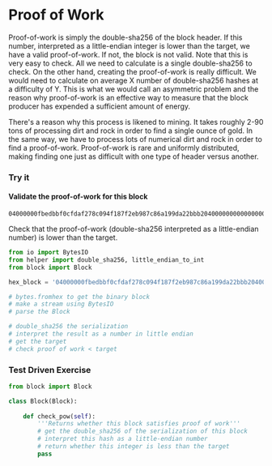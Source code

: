 
# Proof of Work

Proof-of-work is simply the double-sha256 of the block header. If this number, interpreted as a little-endian integer is lower than the target, we have a valid proof-of-work. If not, the block is not valid. Note that this is very easy to check. All we need to calculate is a single double-sha256 to check. On the other hand, creating the proof-of-work is really difficult. We would need to calculate on average X number of double-sha256 hashes at a difficulty of Y. This is what we would call an asymmetric problem and the reason why proof-of-work is an effective way to measure that the block producer has expended a sufficient amount of energy.

There's a reason why this process is likened to mining. It takes roughly 2-90 tons of processing dirt and rock in order to find a single ounce of gold. In the same way, we have to process lots of numerical dirt and rock in order to find a proof-of-work. Proof-of-work is rare and uniformly distributed, making finding one just as difficult with one type of header versus another.

### Try it

#### Validate the proof-of-work for this block
```
04000000fbedbbf0cfdaf278c094f187f2eb987c86a199da22bbb20400000000000000007b7697b29129648fa08b4bcd13c9d5e60abb973a1efac9c8d573c71c807c56c3d6213557faa80518c3737ec1
```

Check that the proof-of-work (double-sha256 interpreted as a little-endian number) is lower than the target.


```python
from io import BytesIO
from helper import double_sha256, little_endian_to_int
from block import Block

hex_block = '04000000fbedbbf0cfdaf278c094f187f2eb987c86a199da22bbb20400000000000000007b7697b29129648fa08b4bcd13c9d5e60abb973a1efac9c8d573c71c807c56c3d6213557faa80518c3737ec1'

# bytes.fromhex to get the binary block
# make a stream using BytesIO
# parse the Block

# double_sha256 the serialization
# interpret the result as a number in little endian
# get the target
# check proof of work < target
```

### Test Driven Exercise


```python
from block import Block

class Block(Block):
    
    def check_pow(self):
        '''Returns whether this block satisfies proof of work'''
        # get the double_sha256 of the serialization of this block
        # interpret this hash as a little-endian number
        # return whether this integer is less than the target
        pass
```
